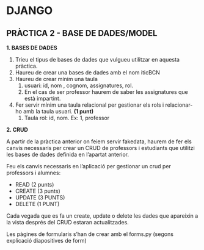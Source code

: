 # DJANGO

## PRÀCTICA 2 - BASE DE DADES/MODEL

**1. BASES DE DADES**
   1. Trieu el tipus de bases de dades que vulgueu utilitzar en aquesta pràctica.
   2. Haureu de crear una bases de dades amb el nom iticBCN
   3. Haureu de crear mínim una taula
      1. usuari: id, nom , cognom, assignatures, rol.
      2. En el cas de ser professor haurem de saber les assignatures que està impartint.
   4. Fer servir mínim una taula relacional per gestionar els rols i relacionar-ho amb la taula usuari. **(1 punt)**
      1. Taula rol: id, nom.     Ex: 1, professor
   
**2. CRUD**

A partir de la pràctica anterior on feiem servir fakedata, haurem de fer els canvis necessaris per crear un CRUD de professors i estudiants que utilitzi  les bases de dades definida en l’apartat anterior.

Feu els canvis necessaris en l’aplicació per gestionar un crud per professors i alumnes:
- READ (2 punts)
- CREATE (3 punts)
- UPDATE (3 PUNTS)
- DELETE (1 PUNT)

Cada vegada que es fa un create, update o delete les dades que apareixin a la vista després del CRUD estaran actualitzades.

Les pàgines de formularis s’han de crear amb el forms.py (segons explicació diapositives de form)
